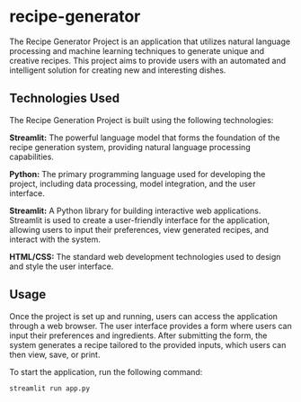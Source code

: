 # recipe-generator
The Recipe Generator Project is an application that utilizes natural language processing and machine learning techniques to generate unique and creative recipes. This project aims to provide users with an automated and intelligent solution for creating new and interesting dishes.

## Technologies Used

The Recipe Generation Project is built using the following technologies:

**Streamlit:** The powerful language model that forms the foundation of the recipe generation system, providing natural language processing capabilities.

**Python:** The primary programming language used for developing the project, including data processing, model integration, and the user interface.

**Streamlit:** A Python library for building interactive web applications. Streamlit is used to create a user-friendly interface for the application, allowing users to input their preferences, view generated recipes, and interact with the system.

**HTML/CSS:** The standard web development technologies used to design and style the user interface.

## Usage

Once the project is set up and running, users can access the application through a web browser. The user interface provides a form where users can input their preferences and ingredients. After submitting the form, the system generates a recipe tailored to the provided inputs, which users can then view, save, or print.

To start the application, run the following command:
```python
streamlit run app.py
```



